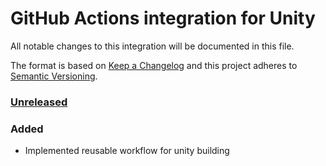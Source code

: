 # GitHub Actions integration for Unity

All notable changes to this integration will be documented in this file.

The format is based on [Keep a Changelog](http://keepachangelog.com/)
and this project adheres to [Semantic Versioning](http://semver.org/).

### [Unreleased]

### Added

- Implemented reusable workflow for unity building


[unreleased]: https://github.com/JervNorsk/jnt-github/compare/main...develop
